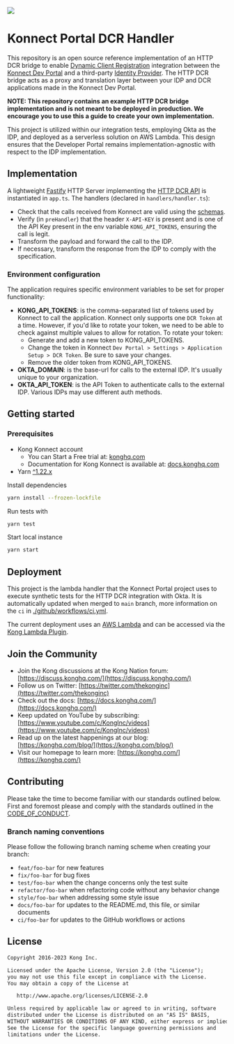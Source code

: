 [![][kong-logo-url]][kong-url]

# Konnect Portal DCR Handler

This repository is an open source reference implementation of an HTTP DCR bridge to enable [Dynamic Client Registration][dcr-docs-url] integration between the [Konnect Dev Portal][portal-docs-url] and a third-party [Identity Provider][idp-wiki-url]. The HTTP DCR bridge acts as a proxy and translation layer between your IDP and DCR applications made in the Konnect Dev Portal.

**NOTE: This repository contains an example HTTP DCR bridge implementation and is not meant to be deployed in production. We encourage you to use this a guide to create your own implementation.**

This project is utilized within our integration tests, employing Okta as the IDP, and deployed as a serverless solution on AWS Lambda.
This design ensures that the Developer Portal remains implementation-agnostic with respect to the IDP implementation.

## Implementation

A lightweight [Fastify][fastify] HTTP Server implementing the [HTTP DCR API][openapi] is instantiated in `app.ts`.
The handlers (declared in `handlers/handler.ts`):

* Check that the calls received from Konnect are valid using the [schemas][schemas].
* Verify (in `preHandler`) that the header `X-API-KEY` is present and is one of the API Key present in the env variable `KONG_API_TOKENS`, ensuring the call is legit.
* Transform the payload and forward the call to the IDP.
* If necessary, transform the response from the IDP to comply with the specification.

### Environment configuration

The application requires specific environment variables to be set for proper functionality:

* **KONG_API_TOKENS**: is the comma-separated list of tokens used by Konnect to call the application. Konnect only supports one `DCR Token` at a time. However, if you'd like to rotate your token, we need to be able to check against multiple values to allow for rotation. To rotate your token:
  * Generate and add a new token to KONG_API_TOKENS.
  * Change the token in Konnect `Dev Portal > Settings > Application Setup > DCR Token`. Be sure to save your changes.
  * Remove the older token from KONG_API_TOKENS.
* **OKTA_DOMAIN**: is the base-url for calls to the external IDP. It's usually unique to your organization.
* **OKTA_API_TOKEN**: is the API Token to authenticate calls to the external IDP. Various IDPs may use different auth methods.

## Getting started

### Prerequisites

* Kong Konnect account
  * You can Start a Free trial at: [konghq.com][kong-konnect-register-url]
  * Documentation for Kong Konnect is available at: [docs.konghq.com][konnect-docs-url]
* Yarn [^1.22.x][yarn-install-url]

Install dependencies

```sh
yarn install --frozen-lockfile
```

Run tests with

```sh
yarn test
```

Start local instance

```sh
yarn start
```

## Deployment

This project is the lambda handler that the Konnect Portal project uses to execute synthetic tests for
the HTTP DCR integration with Okta. It is automatically updated when merged to `main` branch,
more information on the `ci` in [./github/workflows/ci.yml](./github/workflows/ci.yml).

The current deployment uses an [AWS Lambda](https://docs.aws.amazon.com/lambda/) and can be accessed via
the [Kong Lambda Plugin](https://docs.konghq.com/hub/kong-inc/aws-lambda/).

## Join the Community

* Join the Kong discussions at the Kong Nation forum: [https://discuss.konghq.com/](https://discuss.konghq.com/)
* Follow us on Twitter: [https://twitter.com/thekonginc](https://twitter.com/thekonginc)
* Check out the docs: [https://docs.konghq.com/](https://docs.konghq.com/)
* Keep updated on YouTube by subscribing: [https://www.youtube.com/c/KongInc/videos](https://www.youtube.com/c/KongInc/videos)
* Read up on the latest happenings at our blog: [https://konghq.com/blog/](https://konghq.com/blog/)
* Visit our homepage to learn more: [https://konghq.com/](https://konghq.com/)

## Contributing

Please take the time to become familiar with our standards outlined below.
First and foremost please and comply with the standards outlined in the [CODE_OF_CONDUCT](./CODE_OF_CONDUCT.md).

### Branch naming conventions

Please follow the following branch naming scheme when creating your branch:

* `feat/foo-bar` for new features
* `fix/foo-bar` for bug fixes
* `test/foo-bar` when the change concerns only the test suite
* `refactor/foo-bar` when refactoring code without any behavior change
* `style/foo-bar` when addressing some style issue
* `docs/foo-bar` for updates to the README.md, this file, or similar documents
* `ci/foo-bar` for updates to the GitHub workflows or actions

## License

```txt
Copyright 2016-2023 Kong Inc.

Licensed under the Apache License, Version 2.0 (the "License");
you may not use this file except in compliance with the License.
You may obtain a copy of the License at

   http://www.apache.org/licenses/LICENSE-2.0

Unless required by applicable law or agreed to in writing, software
distributed under the License is distributed on an "AS IS" BASIS,
WITHOUT WARRANTIES OR CONDITIONS OF ANY KIND, either express or implied.
See the License for the specific language governing permissions and
limitations under the License.
```

[openapi]: ./openapi/openapi.yaml
[fastify]: https://fastify.dev/
[schemas]: ./src/schemas/
[dcr-docs-url]: https://docs.konghq.com/konnect/dev-portal/applications/dynamic-client-registration/
[portal-docs-url]: https://docs.konghq.com/konnect/dev-portal/
[idp-wiki-url]: https://en.wikipedia.org/wiki/Identity_provider
[konnect-docs-url]: https://docs.konghq.com/konnect/
[kong-konnect-register-url]: https://konghq.com/products/kong-konnect/register
[yarn-install-url]: https://classic.yarnpkg.com/lang/en/docs/install
[kong-url]: https://konghq.com/
[kong-logo-url]: https://konghq.com/wp-content/uploads/2018/05/kong-logo-github-readme.png
